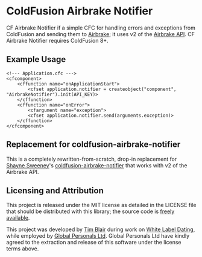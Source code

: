 # ColdFusion Airbrake Notifier

CF Airbrake Notifier if a simple CFC for handling errors and exceptions from ColdFusion and sending them to [Airbrake](http://www.airbrake.io/); it uses v2 of the [Airbrake API](http://help.airbrake.io/faqs/api-2/notifier-api-v2).  CF Airbrake Notifier requires ColdFusion 8+.

## Example Usage

    <!--- Application.cfc --->
    <cfcomponent>
        <cffunction name="onApplicationStart">
            <cfset application.notifier = createobject("component", "AirbrakeNotifier").init(API_KEY)>
        </cffunction>
        <cffunction name="onError">
            <cfargument name="exception">
            <cfset application.notifier.send(arguments.exception)>
        </cffunction>
    </cfcomponent>

## Replacement for coldfusion-airbrake-notifier

This is a completely rewritten-from-scratch, drop-in replacement for [Shayne Sweeney](
https://github.com/shayne)'s [coldfusion-airbrake-notifier](http://github.com/shayne/coldfusion-airbrake-notifier) that works with v2 of the Airbrake API.

## Licensing and Attribution

This project is released under the MIT license as detailed in the LICENSE file that should be distributed with this library; the source code is [freely available](http://github.com/timblair/coldfusion-airbrake-notifier).

This project was developed by [Tim Blair](http://tim.bla.ir/) during work on [White Label Dating](http://www.whitelabeldating.com/), while employed by [Global Personals Ltd](http://www.globalpersonals.co.uk).  Global Personals Ltd have kindly agreed to the extraction and release of this software under the license terms above.
